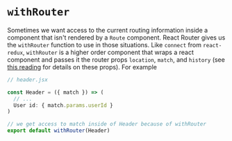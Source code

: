 # `withRouter`

Sometimes we want access to the current routing information inside a
component that isn't rendered by a `Route` component. React Router gives
us the `withRouter` function to use in those situations. Like `connect`
from `react-redux`, `withRouter` is a higher order component that wraps
a react component and passes it the router props `location`, `match`,
and `history` (see [this reading][react-router-intro] for details on
these props). For example

```js
// header.jsx

const Header = ({ match }) => (
  // ...
  User id: { match.params.userId }
)

// we get access to match inside of Header because of withRouter
export default withRouter(Header)
```

[react-router-intro]: ./intro_to_react_router.md
